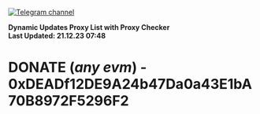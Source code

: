 [![Telegram channel](https://img.shields.io/endpoint?url=https://runkit.io/damiankrawczyk/telegram-badge/branches/master?url=https://t.me/n4z4v0d)](https://t.me/n4z4v0d) 

**Dynamic Updates Proxy List with Proxy Checker**  
**Last Updated: 21.12.23 07:48**

# DONATE (_any evm_) - 0xDEADf12DE9A24b47Da0a43E1bA70B8972F5296F2
